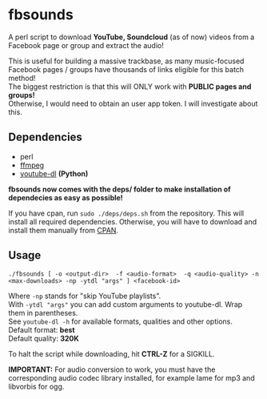 fbsounds
========

A perl script to download **YouTube, Soundcloud** (as of now) videos from a Facebook page or group and extract the audio! 
  
This is useful for building a massive trackbase, as many music-focused Facebook pages / groups have thousands of links eligible for this batch method!  
The biggest restriction is that this will ONLY work with **PUBLIC pages and groups!**  
Otherwise, I would need to obtain an user app token. I will investigate about this.

## Dependencies  
- perl  
- [ffmpeg](https://github.com/FFmpeg/FFmpeg)  
- [youtube-dl](https://github.com/rg3/youtube-dl) **(Python)**  
  
**fbsounds now comes with the deps/ folder to make installation of dependecies as easy as possible!**

If you have cpan, run `sudo ./deps/deps.sh` from the repository. This will install all required dependencies.   Otherwise, you will have to download and install them manually from [CPAN](https://www.cpan.org).

## Usage  
   
`./fbsounds [ -o <output-dir>  -f <audio-format>  -q <audio-quality> -n <max-downloads> -np -ytdl "args" ] <facebook-id>`  
  
Where `-np` stands for "skip YouTube playlists".  
With `-ytdl "args"` you can add custom arguments to youtube-dl. Wrap them in parentheses.  
See `youtube-dl -h` for available formats, qualities and other options.  
Default format:  **best**  
Default quality: **320K**  

To halt the script while downloading, hit **CTRL-Z** for a SIGKILL.

**IMPORTANT:** For audio conversion to work, you must have the corresponding audio codec library installed, for example lame for mp3 and libvorbis for ogg.  
